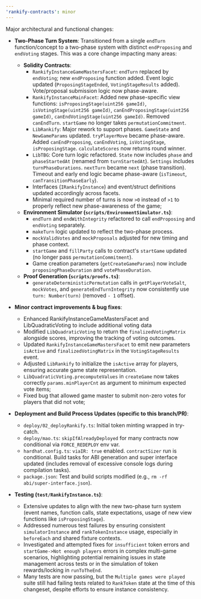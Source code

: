 ```yaml
---
'rankify-contracts': minor
---
```


Major architectural and functional changes:

- **Two-Phase Turn System**: Transitioned from a single `endTurn` function/concept to a two-phase system with distinct `endProposing` and `endVoting` stages. This was a core change impacting many areas:
  - **Solidity Contracts**:
    - `RankifyInstanceGameMastersFacet`: `endTurn` replaced by `endVoting`; new `endProposing` function added. Event logic updated (`ProposingStageEnded`, `VotingStageResults` added). Vote/proposal submission logic now phase-aware.
    - `RankifyInstanceMainFacet`: Added new phase-specific view functions: `isProposingStage(uint256 gameId)`, `isVotingStage(uint256 gameId)`, `canEndProposingStage(uint256 gameId)`, `canEndVotingStage(uint256 gameId)`. Removed `canEndTurn`. `startGame` no longer takes `permutationCommitment`.
    - `LibRankify`: Major rework to support phases. `GameState` and `NewGameParams` updated. `tryPlayerMove` became phase-aware. Added `canEndProposing`, `canEndVoting`, `isVotingStage`, `isProposingStage`. `calculateScores` now returns round winner.
    - `LibTBG`: Core turn logic refactored. `State` now includes `phase` and `phaseStartedAt` (renamed from `turnStartedAt`). `Settings` includes `turnPhaseDurations`. `nextTurn` became `next` (phase transition). Timeout and early end logic became phase-aware (`isTimeout`, `canTransitionPhaseEarly`).
    - Interfaces (`IRankifyInstance`) and event/struct definitions updated accordingly across facets.
    - Minimal required number of turns is now `>0` instead of `>1` to properly reflect new phase-awareness of the game;
  - **Environment Simulator (`scripts/EnvironmentSimulator.ts`)**:
    - `endTurn` and `endWithIntegrity` refactored to call `endProposing` and `endVoting` separately.
    - `makeTurn` logic updated to reflect the two-phase process.
    - `mockValidVotes` and `mockProposals` adjusted for new timing and phase context.
    - `startGame` and `fillParty` calls to contract's `startGame` updated (no longer pass `permutationCommitment`).
    - Game creation parameters (`getCreateGameParams`) now include `proposingPhaseDuration` and `votePhaseDuration`.
  - **Proof Generation (`scripts/proofs.ts`)**:
    - `generateDeterministicPermutation` calls in `getPlayerVoteSalt`, `mockVotes`, and `generateEndTurnIntegrity` now consistently use `turn: Number(turn)` (removed `- 1` offset).
- **Minor contract improvements & bug fixes**:
  - Enhanced RankifyInstanceGameMastersFacet and LibQuadraticVoting to include additional voting data
  - Modified `LibQuadraticVoting` to return the `finalizedVotingMatrix` alongside scores, improving the tracking of voting outcomes.
  - Updated `RankifyInstanceGameMastersFacet` to emit new parameters `isActive` and `finalizedVotingMatrix` in the `VotingStageResults` event.
  - Adjusted `LibRankify` to initialize the `isActive` array for players, ensuring accurate game state representation.
  - `LibQuadraticVoting.precomputeValues` in `createGame` now takes correctly `params.minPlayerCnt` as argument to minimum expected vote items;
  - Fixed bug that allowed game master to submit non-zero votes for players that did not vote;

- **Deployment and Build Process Updates (specific to this branch/PR)**:
  - `deploy/02_deployRankify.ts`: Initial token minting wrapped in try-catch.
  - `deploy/mao.ts`: `skipIfAlreadyDeployed` for many contracts now conditional via `FORCE_REDEPLOY` env var.
  - `hardhat.config.ts`: `viaIR: true` enabled. `contractSizer` run is conditional. Build tasks for ABI generation and super interface updated (includes removal of excessive console logs during compilation tasks).
  - `package.json`: Test and build scripts modified (e.g., `rm -rf abi/super-interface.json`).

- **Testing (`test/RankifyInstance.ts`)**:
  - Extensive updates to align with the new two-phase turn system (event names, function calls, state expectations, usage of new view functions like `isProposingStage`).
  - Addressed numerous test failures by ensuring consistent `simulatorInstance` and `rankTokenInstance` usage, especially in `beforeEach` and shared fixture contexts.
  - Investigated and attempted fixes for `insufficient` token errors and `startGame->Not enough players` errors in complex multi-game scenarios, highlighting potential remaining issues in state management across tests or in the simulation of token rewards/locking in `runToTheEnd`.
  - Many tests are now passing, but the `Multiple games were played` suite still had failing tests related to `RankToken` state at the time of this changeset, despite efforts to ensure instance consistency.
